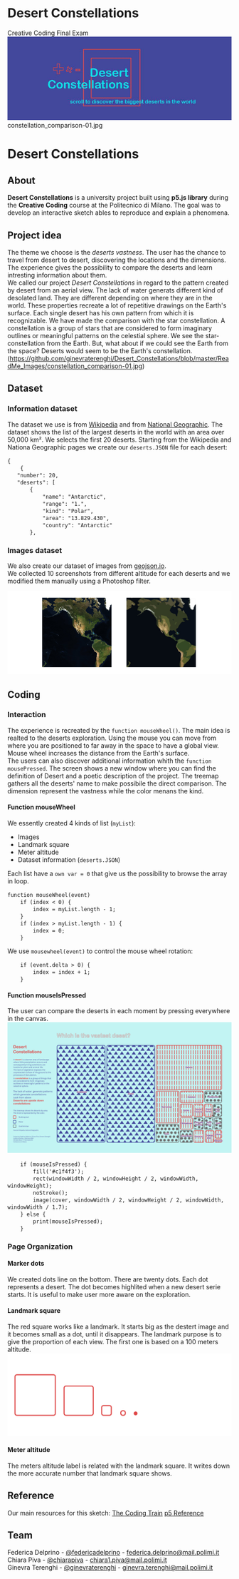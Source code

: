 # Desert Constellations
Creative Coding Final Exam
![alt text](https://github.com/ginevraterenghi/Desert_Constellations/blob/master/ReadMe_Images/Title.jpg)constellation_comparison-01.jpg

# Desert Constellations

## About
**Desert Constellations** is a university project built using **p5.js library** during the **Creative Coding** course at the Politecnico di Milano. 
The goal was to develop an interactive sketch ables to reproduce and explain a phenomena.

## Project idea
The theme we choose is the *deserts vastness*. The user has the chance to travel from desert to desert, discovering the locations and the dimensions. The experience gives the possibility to compare the deserts and learn intresting information about them. <br/>
We called our project *Desert Constellations* in regard to the pattern created by desert from an aerial view. The lack of water generats different kind of desolated land. They are different depending on where they are in the world. These properties recreate a lot of repetitive drawings on the Earth's surface. Each single desert has his own pattern from which it is recognizable. We have made the comparison with the star constellation. A constellation is a group of stars that are considered to form imaginary outlines or meaningful patterns on the celestial sphere. We see the star-constellation from the Earth. But, what about if we could see the Earth from the space? Deserts would seem to be the Earth's constellation.
(https://github.com/ginevraterenghi/Desert_Constellations/blob/master/ReadMe_Images/constellation_comparison-01.jpg)

## Dataset
### Information dataset
The dataset we use is from [Wikipedia](https://it.wikipedia.org/wiki/Deserti_pi%C3%B9_grandi_del_mondo) and from [National Geographic](https://www.nationalgeographic.com/environment/habitats/deserts/). The dataset shows the list of the largest deserts in the world with an area over 50,000 km². We selects the first 20 deserts. Starting from the Wikipedia and Nationa Geographic pages we create our `deserts.JSON` file for each desert:
```
{
	{
   "number": 20,
   "deserts": [
       {
           "name": "Antarctic",
           "range": "1.",
           "kind": "Polar",
           "area": "13.829.430",
           "country": "Antarctic"
       },
```
### Images dataset
We also create our dataset of images from [geojson.io](http://geojson.io). <br>
We collected 10 screenshots from different altitude for each deserts and we modified them manually using a Photoshop filter.

![alt text](https://github.com/ginevraterenghi/Desert_Constellations/blob/master/ReadMe_Images/Images_effect.jpg)

## Coding
### Interaction
The experience is recreated by the `function mouseWheel()`. The main idea is realted to the deserts exploration. Using the mouse you can move from where you are positioned to far away in the space to have a global view. Mouse wheel increases the  distance from the Earth's surface. <br> 
The users can also discover additional information whith the `function mousePressed`. The screen shows a new window where you can find the definition of Desert and a poetic description of the project. The treemap gathers all the deserts' name to make possibile the direct comparison. The dimension represent the vastness while the color menans the kind. 

#### Function mouseWheel
We essently created 4 kinds of list (`myList`):
- Images
- Landmark square 
- Meter altitude
- Dataset information (`deserts.JSON`)

Each list have a `own var = 0` that give us the possibility to browse the array in loop.
```
function mouseWheel(event) 
	if (index < 0) {
		index = myList.length - 1;
	}
	if (index > myList.length - 1) {
		index = 0;
	}
```
We use `mousewheel(event)` to control the mouse wheel rotation:
```
	if (event.delta > 0) {
		index = index + 1;
	}
```
#### Function mouseIsPressed
The user can compare the deserts in each moment by pressing everywhere in the canvas. 
![information](https://github.com/ginevraterenghi/Desert_Constellations/blob/master/ReadMe_Images/Cover.jpg)
```
	if (mouseIsPressed) {
		fill('#c1f4f3');
		rect(windowWidth / 2, windowHeight / 2, windowWidth, windowHeight);
		noStroke();
		image(cover, windowWidth / 2, windowHeight / 2, windowWidth, windowWidth / 1.7);
	} else {
		print(mouseIsPressed);
	}
```

### Page Organization
#### Marker dots
We created dots line on the bottom. There are twenty dots. Each dot represents a desert. The dot becomes highlited when a new desert serie starts. It is useful to make user more aware on the exploration.

#### Landmark square 
The red square works like a landmark. It starts big as the destert image and it becomes small as a dot, until it disappears. The landmark purpose is to give the proportion of each view. The first one is based on a 100 meters altitude.
![alt text](https://github.com/ginevraterenghi/Desert_Constellations/blob/master/ReadMe_Images/Landmark.jpg)

#### Meter altitude
The meters altitude label is related with the landmark square. It writes down the more accurate number that landmark square shows.

## Reference
Our main resources for this sketch:
[The Coding Train](https://www.youtube.com/channel/UCvjgXvBlbQiydffZU7m1_aw)
[p5 Reference](https://p5js.org/reference/)

## Team
Federica Delprino - [@federicadelprino](https://github.com/federicadelprino) - federica.delprino@mail.polimi.it <br /> 
Chiara Piva - [@chiarapiva](https://github.com/chiarapiva) - chiara1.piva@mail.polimi.it <br /> 
Ginevra Terenghi - [@ginevraterenghi](https://github.com/ginevraterenghi) - ginevra.terenghi@mail.polimi.it
